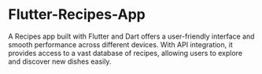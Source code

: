 # Flutter-Recipes-App
A Recipes app built with Flutter and Dart offers a user-friendly interface and smooth performance across different devices. With API integration, it provides access to a vast database of recipes, allowing users to explore and discover new dishes easily.
